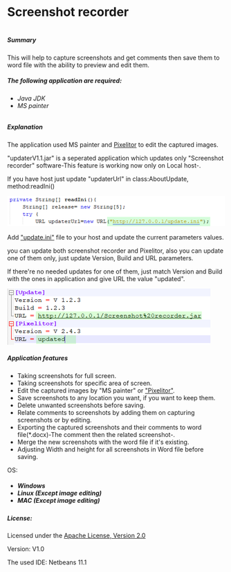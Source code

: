 <h1>Screenshot recorder<h1>
<h5>Summary</h5>
<p>This will help to capture screenshots and get comments then save them to word file with the ability to preview and edit them.</p>
<h5>The following application are required:<h6> 
<ul>
  <li>Java JDK</li>
  <li>MS painter</li>
  </ul
  <div>
  <h5>Explanation</h5>
  <p>The application used MS painter and <a href="https://github.com/lbalazscs/Pixelitor">Pixelitor</a> to edit the captured images.</p> 
  <p>"updaterV1.1.jar" is a seperated application which updates only "Screenshot recorder" software-This feature is working now only on Local host-.</p>
  <p>If you have host just update "updaterUrl" in class:AboutUpdate, method:readIni()</p>
  <img src="https://github.com/salah-hadi/recordScreenshot/raw/master/src/icons/readMe.png">
  <p>Add <u>"update.ini"</u> file to your host and update the current parameters values.<p>
  <p>you can update both screenshot recorder and Pixelitor, also you can update one of them only, just update Version, Build and URL parameters.</p>
  <p>If there're no needed updates for one of them, just match Version and Build with the ones in application and give URL the value "updated".</p>
  <img src="https://github.com/salah-hadi/recordScreenshot/raw/master/src/icons/readme2.png">
  </div>
  <h5>Application features</h5>
  <ul>
    <li>Taking screenshots for full screen.</li>
    <li>Taking screenshots for specific area of screen.</li>
    <li>Edit the captured images by "MS painter" or <a href="http://pixelitor.sourceforge.net/">"Pixelitor"<a>.</li>
    <li>Save screenshots to any location you want, if you want to keep them.</li>
    <li>Delete unwanted screenshots before saving.</li>
    <li>Relate comments to screenshots by adding them on capturing screenshots or by editing.</li>
    <li>Exporting the captured screenshots and their comments to word file(*.docx)-The comment then the related screenshot-.</li>
    <li>Merge the new screenshots with the word file if it's existing.</li>
    <li>Adjusting Width and height for all screenshots in Word file before saving.</li>
  </ul>
      </h5>OS:<h5>
  <ul>
    <li>Windows</li>
    <li>Linux (Except image editing)</li>
    <li>MAC (Except image editing)</li>
  </ul>
  <h5>License:</h5>
  <p>Licensed under the <a href="http://www.apache.org/licenses/LICENSE-2.0">Apache License, Version 2.0</a></p>
  <footer>
    <p>Version: V1.0</p>
    <p>The used IDE: Netbeans 11.1</p>
  </footer>
